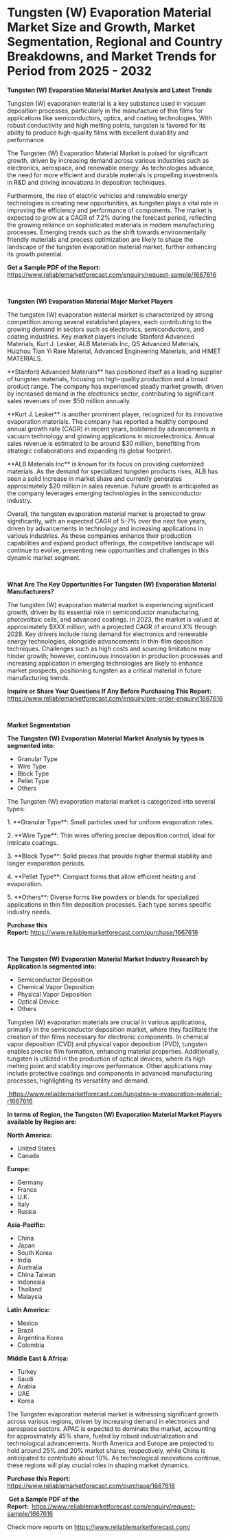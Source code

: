 <p><h1>Tungsten (W) Evaporation Material Market Size and Growth, Market Segmentation, Regional and Country Breakdowns, and Market Trends for Period from 2025 -  2032</h1></p><p><strong>Tungsten (W) Evaporation Material Market Analysis and Latest Trends</strong></p>
<p><p>Tungsten (W) evaporation material is a key substance used in vacuum deposition processes, particularly in the manufacture of thin films for applications like semiconductors, optics, and coating technologies. With robust conductivity and high melting points, tungsten is favored for its ability to produce high-quality films with excellent durability and performance.</p><p>The Tungsten (W) Evaporation Material Market is poised for significant growth, driven by increasing demand across various industries such as electronics, aerospace, and renewable energy. As technologies advance, the need for more efficient and durable materials is propelling investments in R&D and driving innovations in deposition techniques.</p><p>Furthermore, the rise of electric vehicles and renewable energy technologies is creating new opportunities, as tungsten plays a vital role in improving the efficiency and performance of components. The market is expected to grow at a CAGR of 7.2% during the forecast period, reflecting the growing reliance on sophisticated materials in modern manufacturing processes. Emerging trends such as the shift towards environmentally friendly materials and process optimization are likely to shape the landscape of the tungsten evaporation material market, further enhancing its growth potential.</p></p>
<p><strong>Get a Sample PDF of the Report:&nbsp;</strong> <a href="https://www.reliablemarketforecast.com/enquiry/request-sample/1667616?utm_campaign=2255&utm_medium=2&utm_source=Github&utm_content=ia&utm_term=02022025&utm_id=tungsten-w-evaporation-material">https://www.reliablemarketforecast.com/enquiry/request-sample/1667616</a></p>
<p>&nbsp;</p>
<p><strong>Tungsten (W) Evaporation Material Major Market Players</strong></p>
<p><p>The tungsten (W) evaporation material market is characterized by strong competition among several established players, each contributing to the growing demand in sectors such as electronics, semiconductors, and coating industries. Key market players include Stanford Advanced Materials, Kurt J. Lesker, ALB Materials Inc, QS Advanced Materials, Huizhou Tian Yi Rare Material, Advanced Engineering Materials, and HIMET MATERIALS.</p><p>**Stanford Advanced Materials** has positioned itself as a leading supplier of tungsten materials, focusing on high-quality production and a broad product range. The company has experienced steady market growth, driven by increased demand in the electronics sector, contributing to significant sales revenues of over $50 million annually.</p><p>**Kurt J. Lesker** is another prominent player, recognized for its innovative evaporation materials. The company has reported a healthy compound annual growth rate (CAGR) in recent years, bolstered by advancements in vacuum technology and growing applications in microelectronics. Annual sales revenue is estimated to be around $30 million, benefiting from strategic collaborations and expanding its global footprint.</p><p>**ALB Materials Inc** is known for its focus on providing customized materials. As the demand for specialized tungsten products rises, ALB has seen a solid increase in market share and currently generates approximately $20 million in sales revenue. Future growth is anticipated as the company leverages emerging technologies in the semiconductor industry.</p><p>Overall, the tungsten evaporation material market is projected to grow significantly, with an expected CAGR of 5–7% over the next five years, driven by advancements in technology and increasing applications in various industries. As these companies enhance their production capabilities and expand product offerings, the competitive landscape will continue to evolve, presenting new opportunities and challenges in this dynamic market segment.</p></p>
<p>&nbsp;</p>
<p><strong>What Are The Key Opportunities For Tungsten (W) Evaporation Material Manufacturers?</strong></p>
<p><p>The tungsten (W) evaporation material market is experiencing significant growth, driven by its essential role in semiconductor manufacturing, photovoltaic cells, and advanced coatings. In 2023, the market is valued at approximately $XXX million, with a projected CAGR of around X% through 2028. Key drivers include rising demand for electronics and renewable energy technologies, alongside advancements in thin-film deposition techniques. Challenges such as high costs and sourcing limitations may hinder growth; however, continuous innovation in production processes and increasing application in emerging technologies are likely to enhance market prospects, positioning tungsten as a critical material in future manufacturing trends.</p></p>
<p><strong>Inquire or Share Your Questions If Any Before Purchasing This Report:</strong> <a href="https://www.reliablemarketforecast.com/enquiry/pre-order-enquiry/1667616?utm_campaign=2255&utm_medium=2&utm_source=Github&utm_content=ia&utm_term=02022025&utm_id=tungsten-w-evaporation-material">https://www.reliablemarketforecast.com/enquiry/pre-order-enquiry/1667616</a></p>
<p>&nbsp;</p>
<p><strong>Market Segmentation</strong></p>
<p><strong>The Tungsten (W) Evaporation Material Market Analysis by types is segmented into:</strong></p>
<p><ul><li>Granular Type</li><li>Wire Type</li><li>Block Type</li><li>Pellet Type</li><li>Others</li></ul></p>
<p><p>The Tungsten (W) evaporation material market is categorized into several types: </p><p>1. **Granular Type**: Small particles used for uniform evaporation rates.</p><p>2. **Wire Type**: Thin wires offering precise deposition control, ideal for intricate coatings.</p><p>3. **Block Type**: Solid pieces that provide higher thermal stability and longer evaporation periods.</p><p>4. **Pellet Type**: Compact forms that allow efficient heating and evaporation. </p><p>5. **Others**: Diverse forms like powders or blends for specialized applications in thin film deposition processes. Each type serves specific industry needs.</p></p>
<p><strong>Purchase this Report:&nbsp;</strong><a href="https://www.reliablemarketforecast.com/purchase/1667616?utm_campaign=2255&utm_medium=2&utm_source=Github&utm_content=ia&utm_term=02022025&utm_id=tungsten-w-evaporation-material">https://www.reliablemarketforecast.com/purchase/1667616</a></p>
<p>&nbsp;</p>
<p><strong>The Tungsten (W) Evaporation Material Market Industry Research by Application is segmented into:</strong></p>
<p><ul><li>Semiconductor Deposition</li><li>Chemical Vapor Deposition</li><li>Physical Vapor Deposition</li><li>Optical Device</li><li>Others</li></ul></p>
<p><p>Tungsten (W) evaporation materials are crucial in various applications, primarily in the semiconductor deposition market, where they facilitate the creation of thin films necessary for electronic components. In chemical vapor deposition (CVD) and physical vapor deposition (PVD), tungsten enables precise film formation, enhancing material properties. Additionally, tungsten is utilized in the production of optical devices, where its high melting point and stability improve performance. Other applications may include protective coatings and components in advanced manufacturing processes, highlighting its versatility and demand.</p></p>
<p><a href="https://www.reliablemarketforecast.com/tungsten-w-evaporation-material-r1667616?utm_campaign=2255&utm_medium=2&utm_source=Github&utm_content=ia&utm_term=02022025&utm_id=tungsten-w-evaporation-material">&nbsp;https://www.reliablemarketforecast.com/tungsten-w-evaporation-material-r1667616</a></p>
<p><strong>In terms of Region, the Tungsten (W) Evaporation Material Market Players available by Region are:</strong></p>
<p>
    <p> <strong> North America: </strong>
        <ul>
            <li>United States</li>
            <li>Canada</li>
        </ul>
        </p> 
    <p> <strong> Europe: </strong>
        <ul>
            <li>Germany</li>
            <li>France</li>
            <li>U.K.</li>
            <li>Italy</li>
            <li>Russia</li>
        </ul>
        </p> 
    <p> <strong> Asia-Pacific: </strong>
        <ul>
            <li>China</li>
            <li>Japan</li>
            <li>South Korea</li>
            <li>India</li>
            <li>Australia</li>
            <li>China Taiwan</li>
            <li>Indonesia</li>
            <li>Thailand</li>
            <li>Malaysia</li>
        </ul>
        </p> 
    <p> <strong> Latin America: </strong>
        <ul>
            <li>Mexico</li>
            <li>Brazil</li>
            <li>Argentina Korea</li>
            <li>Colombia</li>
        </ul>
        </p> 
    <p> <strong> Middle East & Africa: </strong>
        <ul>
            <li>Turkey</li>
            <li>Saudi</li>
            <li>Arabia</li>
            <li>UAE</li>
            <li>Korea</li>
        </ul>
    </p>
    </p>
<p><p>The Tungsten evaporation material market is witnessing significant growth across various regions, driven by increasing demand in electronics and aerospace sectors. APAC is expected to dominate the market, accounting for approximately 45% share, fueled by robust industrialization and technological advancements. North America and Europe are projected to hold around 25% and 20% market shares, respectively, while China is anticipated to contribute about 10%. As technological innovations continue, these regions will play crucial roles in shaping market dynamics.</p></p>
<p><strong>Purchase this Report: </strong><a href="https://www.reliablemarketforecast.com/purchase/1667616?utm_campaign=2255&utm_medium=2&utm_source=Github&utm_content=ia&utm_term=02022025&utm_id=tungsten-w-evaporation-material">https://www.reliablemarketforecast.com/purchase/1667616</a></p>
<p>&nbsp;<strong>Get a Sample PDF of the Report:&nbsp;&nbsp;</strong><a href="https://www.reliablemarketforecast.com/enquiry/request-sample/1667616?utm_campaign=2255&utm_medium=2&utm_source=Github&utm_content=ia&utm_term=02022025&utm_id=tungsten-w-evaporation-material">https://www.reliablemarketforecast.com/enquiry/request-sample/1667616</a></p>
<p><strong></strong></p>
<p>Check more reports on <a href="https://www.reliablemarketforecast.com/?utm_campaign=2255&utm_medium=2&utm_source=Github&utm_content=ia&utm_term=02022025&utm_id=tungsten-w-evaporation-material">https://www.reliablemarketforecast.com/</a></p>